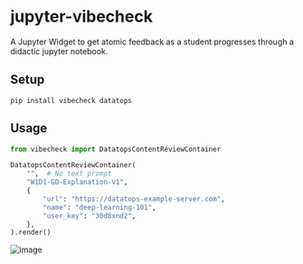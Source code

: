 # jupyter-vibecheck

A Jupyter Widget to get atomic feedback as a student progresses through a didactic jupyter notebook.

## Setup

```
pip install vibecheck datatops
```

## Usage

```python
from vibecheck import DatatopsContentReviewContainer

DatatopsContentReviewContainer(
    "",  # No text prompt
    "W1D1-GD-Explanation-v1",
    {
        "url": "https://datatops-example-server.com",
        "name": "deep-learning-101",
        "user_key": "30d8xnd2",
    },
).render()
```

![image](https://user-images.githubusercontent.com/693511/234666584-f09e84af-148e-4cb0-aef4-68104b512dbf.png)
